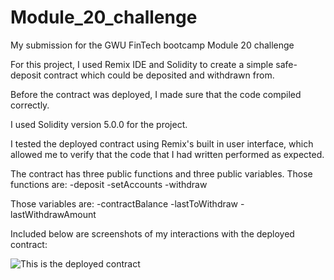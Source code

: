 # Module_20_challenge
My submission for the GWU FinTech bootcamp Module 20 challenge

For this project, I used Remix IDE and Solidity to create a simple safe-deposit contract which could be deposited and withdrawn from. 

Before the contract was deployed, I made sure that the code compiled correctly. 

I used Solidity version 5.0.0 for the project. 

I tested the deployed contract using Remix's built in user interface, which allowed me to verify that the code that I had written performed as expected.

The contract has three public functions and three public variables. 
Those functions are:
  -deposit
  -setAccounts
  -withdraw

Those variables are:
  -contractBalance
  -lastToWithdraw
  -lastWithdrawAmount
  
  Included below are screenshots of my interactions with the deployed contract:
  
  ![This is the deployed contract](deployed.jpeg)
